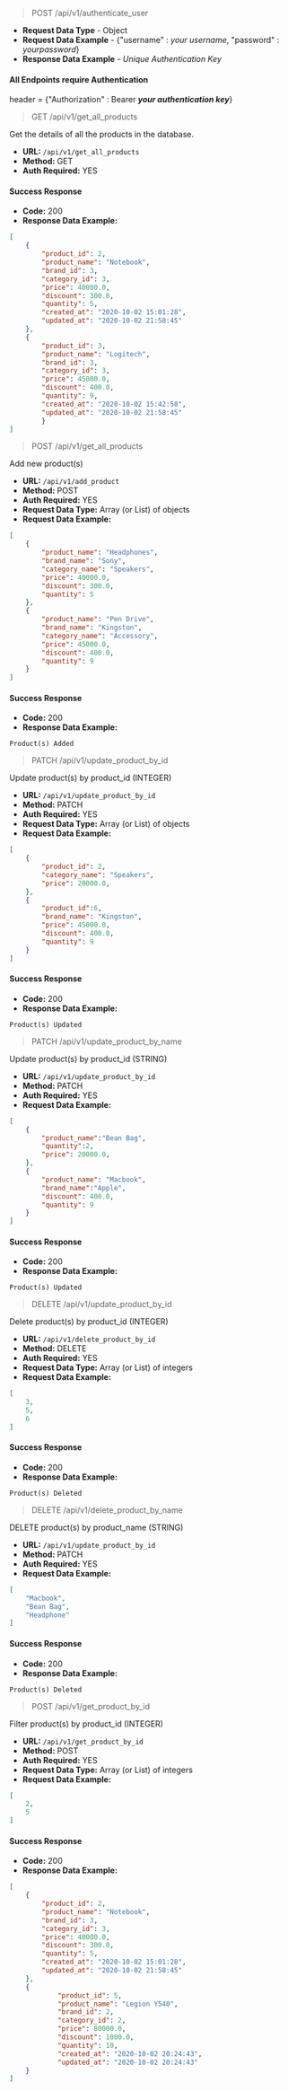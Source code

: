 
> POST /api/v1/authenticate_user
- **Request Data Type** - Object
- **Request Data Example** - {"username" : *your username*, "password" : *yourpassword*}
- **Response Data Example** - *Unique Authentication Key* 

#### All Endpoints require Authentication

header = {"Authorization" : Bearer ***your authentication key***}

> GET /api/v1/get_all_products

Get the details of all the products in the database.

- **URL:** `/api/v1/get_all_products`
- **Method:** GET
- **Auth Required:** YES

#### Success Response
- **Code:** 200
- **Response Data Example:**
```json
[
    {
        "product_id": 2, 
        "product_name": "Notebook", 
        "brand_id": 3, 
        "category_id": 3, 
        "price": 40000.0, 
        "discount": 300.0,
        "quantity": 5, 
        "created_at": "2020-10-02 15:01:28", 
        "updated_at": "2020-10-02 21:58:45"
    }, 
    {
        "product_id": 3,
        "product_name": "Logitech",
        "brand_id": 3,
        "category_id": 3,
        "price": 45000.0,
        "discount": 400.0,
        "quantity": 9,
        "created_at": "2020-10-02 15:42:58",
        "updated_at": "2020-10-02 21:58:45"
        }
]
```

> POST /api/v1/get_all_products

Add new product(s)

- **URL:** `/api/v1/add_product`
- **Method:** POST
- **Auth Required:** YES
- **Request Data Type:** Array (or List) of objects 
- **Request Data Example:**
```json
[
    {
        "product_name": "Headphones", 
        "brand_name": "Sony", 
        "category_name": "Speakers", 
        "price": 40000.0, 
        "discount": 300.0,
        "quantity": 5
    }, 
    {
        "product_name": "Pen Drive",
        "brand_name": "Kingston",
        "category_name": "Accessory",
        "price": 45000.0,
        "discount": 400.0,
        "quantity": 9
    }
]
```

#### Success Response
- **Code:** 200
- **Response Data Example:** 
```
Product(s) Added
```

> PATCH /api/v1/update_product_by_id

Update product(s) by product_id (INTEGER)

- **URL:** `/api/v1/update_product_by_id`
- **Method:** PATCH
- **Auth Required:** YES
- **Request Data Type:** Array (or List) of objects 
- **Request Data Example:**
```json
[
    {   
        "product_id": 2, 
        "category_name": "Speakers", 
        "price": 20000.0, 
    }, 
    {   
        "product_id":6,
        "brand_name": "Kingston",
        "price": 45000.0,
        "discount": 400.0,
        "quantity": 9
    }
]
```

#### Success Response
- **Code:** 200
- **Response Data Example:** 
```
Product(s) Updated
```

> PATCH /api/v1/update_product_by_name

Update product(s) by product_id (STRING)

- **URL:** `/api/v1/update_product_by_id`
- **Method:** PATCH
- **Auth Required:** YES
- **Request Data Example:**
```json
[
    {   
        "product_name":"Bean Bag", 
        "quantity":2, 
        "price": 20000.0, 
    }, 
    {   
        "product_name": "Macbook",
        "brand_name":"Apple",
        "discount": 400.0,
        "quantity": 9
    }
]
```

#### Success Response
- **Code:** 200
- **Response Data Example:** 
```
Product(s) Updated
```

> DELETE /api/v1/update_product_by_id

Delete product(s) by product_id (INTEGER)

- **URL:** `/api/v1/delete_product_by_id`
- **Method:** DELETE
- **Auth Required:** YES
- **Request Data Type:** Array (or List) of integers
- **Request Data Example:**
```json
[
    3,
    5,
    6
]
```

#### Success Response
- **Code:** 200
- **Response Data Example:** 
```
Product(s) Deleted
```

> DELETE /api/v1/delete_product_by_name

DELETE product(s) by product_name (STRING)

- **URL:** `/api/v1/update_product_by_id`
- **Method:** PATCH
- **Auth Required:** YES
- **Request Data Example:**
```json
[
    "Macbook",
    "Bean Bag",
    "Headphone"
]
```

#### Success Response
- **Code:** 200
- **Response Data Example:** 
```
Product(s) Deleted
```

> POST /api/v1/get_product_by_id

Filter product(s) by product_id (INTEGER)

- **URL:** `/api/v1/get_product_by_id`
- **Method:** POST
- **Auth Required:** YES
- **Request Data Type:** Array (or List) of integers
- **Request Data Example:**
```json
[
    2,
    5
]
```

#### Success Response
- **Code:** 200
- **Response Data Example:** 
```json
[
    {
        "product_id": 2,
        "product_name": "Notebook",
        "brand_id": 3, 
        "category_id": 3, 
        "price": 40000.0, 
        "discount": 300.0,
        "quantity": 5, 
        "created_at": "2020-10-02 15:01:28", 
        "updated_at": "2020-10-02 21:58:45"
    }, 
    {
            "product_id": 5,
            "product_name": "Legion Y540", 
            "brand_id": 2, 
            "category_id": 2, 
            "price": 80000.0, 
            "discount": 1000.0, 
            "quantity": 10,
            "created_at": "2020-10-02 20:24:43", 
            "updated_at": "2020-10-02 20:24:43"
    }
]
```
